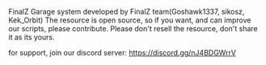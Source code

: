 FinalZ Garage system developed by FinalZ team(Goshawk1337, sikosz, Kek_Orbit)
The resource is open source, so if you want, and can improve our scripts, please contribute.
Please don't resell the resource, don't share it as its yours.

for support, join our discord server: https://discord.gg/nJ4BDGWrrV
